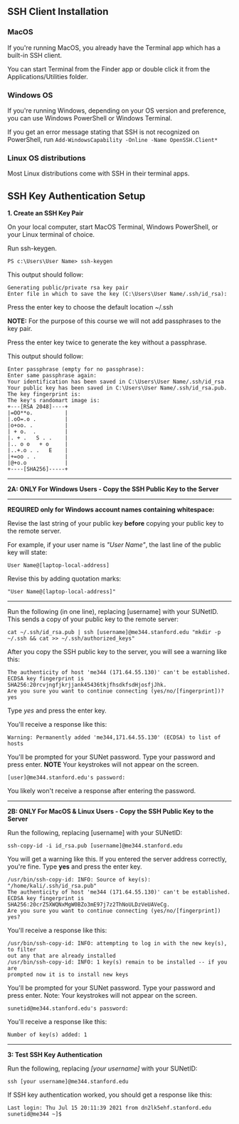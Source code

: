 ## SSH Client Installation

### MacOS

If you're running MacOS, you already have the Terminal app which has a built-in SSH client. 

You can start Terminal from the Finder app or double click it from the Applications/Utilities folder.

### Windows OS

If you're running Windows, depending on your OS version and preference, you can use Windows PowerShell or Windows Terminal. 

If you get an error message stating that SSH is not recognized on PowerShell, run ```Add-WindowsCapability -Online -Name OpenSSH.Client*```

### Linux OS distributions

Most Linux distributions come with SSH in their terminal apps.

## SSH Key Authentication Setup

**1. Create an SSH Key Pair**

On your local computer, start MacOS Terminal, Windows PowerShell, or your Linux terminal of choice.

Run ssh-keygen.

```
PS c:\Users\User Name> ssh-keygen
```

This output should follow:

```
Generating public/private rsa key pair
Enter file in which to save the key (C:\Users\User Name/.ssh/id_rsa):
```

Press the enter key to choose the default location ~/.ssh

**NOTE:** For the purpose of this course we will not add passphrases to the key pair.

Press the enter key twice to generate the key without a passphrase.

This output should follow:

```
Enter passphrase (empty for no passphrase): 
Enter same passphrase again: 
Your identification has been saved in C:\Users\User Name/.ssh/id_rsa
Your public key has been saved in C:\Users\User Name/.ssh/id_rsa.pub.
The key fingerprint is:
The key's randomart image is:
+---[RSA 2048]----+
|=OO**o.          |
|.oO=.o .         |
|o+oo. .          |
| + o.  .         |
|. + .   S . .    |
|.. o o   + o     |
|..+.o . .   E    |
|+=oo . .         |
|@+o.o            |
+----[SHA256]-----+
```
----

**2A: ONLY For Windows Users - Copy the SSH Public Key to the Server**

***

**REQUIRED only for Windows account names containing whitespace:**

Revise the last string of your public key **before** copying your public key to the remote server.

For example, if your user name is _"User Name"_, the last line of the public key will state:
```
User Name@[laptop-local-address]
```
Revise this by adding quotation marks:
```
"User Name@[laptop-local-address]"
```

***

Run the following (in one line), replacing [username] with your SUNetID. This sends a copy of your public key to the remote server:

```
cat ~/.ssh/id_rsa.pub | ssh [username]@me344.stanford.edu "mkdir -p ~/.ssh && cat >> ~/.ssh/authorized_keys"
```

After you copy the SSH public key to the server, you will see a warning like this:
```
The authenticity of host 'me344 (171.64.55.130)' can't be established.
ECDSA key fingerprint is SHA256:20rcvjngfjkrjjank45436tkjfhsdkfsdHjosfjJhk.
Are you sure you want to continue connecting (yes/no/[fingerprint])? yes
```

Type _yes_ and press the enter key.

You'll receive a response like this:
```
Warning: Permanently added 'me344,171.64.55.130' (ECDSA) to list of hosts
```

You'll be prompted for your SUNet password.
Type your password and press enter.
**NOTE** Your keystrokes will not appear on the screen.
```
[user]@me344.stanford.edu's password:
```

You likely won't receive a response after entering the password.

----

**2B: ONLY For MacOS & Linux Users - Copy the SSH Public Key to the Server**

Run the following, replacing [username] with your SUNetID:

```
ssh-copy-id -i id_rsa.pub [username]@me344.stanford.edu
```

You will get a warning like this. If you entered the server address correctly, you're fine.
Type **yes** and press the enter key.

```
/usr/bin/ssh-copy-id: INFO: Source of key(s): "/home/kali/.ssh/id_rsa.pub"
The authenticity of host 'me344 (171.64.55.130)' can't be established.
ECDSA key fingerprint is SHA256:20crZ5XWQNxMgW0BZo3mE97j7z2ThNoULDzVeUAVeCg.
Are you sure you want to continue connecting (yes/no/[fingerprint]) yes?
```

You'll receive a response like this:
```
/usr/bin/ssh-copy-id: INFO: attempting to log in with the new key(s), to filter
out any that are already installed
/usr/bin/ssh-copy-id: INFO: 1 key(s) remain to be installed -- if you are
prompted now it is to install new keys
```

You'll be prompted for your SUNet password.
Type your password and press enter.
Note: Your keystrokes will not appear on the screen.
```
sunetid@me344.stanford.edu's password:
```

You'll receive a response like this:
```
Number of key(s) added: 1
```

----

**3: Test SSH Key Authentication**

Run the following, replacing _[your username]_ with your SUNetID:

```
ssh [your username]@me344.stanford.edu
```

If SSH key authentication worked, you should get a response like this:
```
Last login: Thu Jul 15 20:11:39 2021 from dn2lk5ehf.stanford.edu
sunetid@me344 ~]$
```
